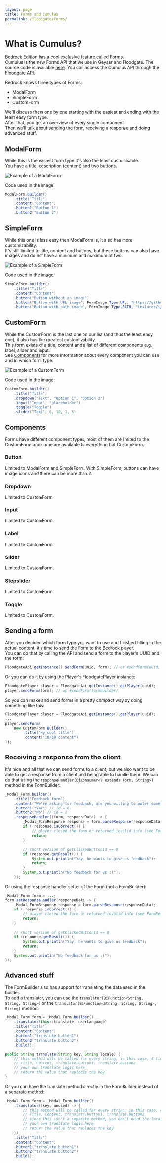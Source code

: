 ```yaml
---
layout: page
title: Forms and Cumulus
permalink: /floodgate/forms/
---
```


# What is Cumulus?

Bedrock Edition has a cool exclusive feature called Forms.<br>
Cumulus is the new Forms API that we use in Geyser and Floodgate. The source code is available [here](/floodgate/forms/).
You can access the Cumulus API through the [Floodgate API](/floodgate/api/).

Bedrock knows three types of Forms:
* ModalForm
* SimpleForm
* CustomForm

We'll discuss them one by one starting with the easiest and ending with the least easy form type.<br>
After that, you get an overview of every single component.<br>
Then we'll talk about sending the form, receiving a response and doing advanced stuff.<br>

## ModalForm

While this is the easiest form type it's also the least customisable.<br>
You have a title, description (content) and two buttons.

![Example of a ModalForm](https://i.imgur.com/kMpMgOh.png)

Code used in the image:

```java
ModalForm.builder()
    .title("Title")
    .content("Content")
    .button1("Button 1")
    .button2("Button 2")
```

## SimpleForm

While this one is less easy then ModalForm is, it also has more customizability.<br>
It's still limited to title, content and buttons, but these buttons can also have images and do not have a minimum and maximum of two.

![Example of a SimpleForm](https://i.imgur.com/3rj2OQ2.png)

Code used in the image:
```java
SimpleForm.builder()
    .title("Title")
    .content("Content")
    .button("Button without an image")
    .button("Button with URL image", FormImage.Type.URL, "https://github.com/GeyserMC.png?size=200")
    .button("Button with path image", FormImage.Type.PATH, "textures/i/glyph_world_template.png")
```

## CustomForm

While the CustomForm is the last one on our list (and thus the least easy one), it also has the greatest customizability.<br>
This form exists of a title, content and a list of different components e.g. label, slider and input.<br>
See [Components](#components) for more information about every component you can use and in which form type.

![Example of a CustomForm](https://i.imgur.com/zHgxELm.png)

Code used in the image:

```java
CustomForm.builder()
    .title("Title")
    .dropdown("Text", "Option 1", "Option 2")
    .input("Input", "placeholder")
    .toggle("Toggle")
    .slider("Text", 0, 10, 1, 5)
```

## Components

Forms have different component types, most of them are limited to the CustomForm and some are available to everything but CustomForm.

### Button
Limited to ModalForm and SimpleForm. With SimpleForm, buttons can have image icons and there can be more than 2.

### Dropdown
Limited to CustomForm

### Input
Limited to CustomForm.

### Label
Limited to CustomForm.

### Slider
Limited to CustomForm.

### Stepslider
Limited to CustomForm.

### Toggle
Limited to CustomForm.

## Sending a form

After you decided which form type you want to use and finished filling in the actual content, it's time to send the Form to the Bedrock player.<br>
You can do that by calling the API and send a form to the player's UUID and the form:
```java
FloodgateApi.getInstance().sendForm(uuid, form); // or #sendForm(uuid, formBuilder)
```
Or you can do it by using the Player's FloodgatePlayer instance:
```java
FloodgatePlayer player = FloodgateApi.getInstance().getPlayer(uuid);
player.sendForm(form); // or #sendForm(formBuilder)
```
So you can make and send forms in a pretty compact way by doing something like this:
```java
FloodgatePlayer player = FloodgateApi.getInstance().getPlayer(uuid);
...
player.sendForm(
    new CustomForm.Builder()
        .title("My cool title")
        .content("10/10 content")
));
```

## Receiving a response from the client

It's nice and all that we can send forms to a client, but we also want to be able to get a response from a client and  being able to handle them.<be>
We can do that using the `responseHandler(BiConsumer<? extends Form, String>)` method in the FormBuilder:
```java
_Modal_Form.builder()
    .title("Feedback form")
    .content("We're asking for feedback, are you willing to enter some feedback to improve our server?")
    .button1("Yes") // id = 0
    .button2("No") // id = 1
    .responseHandler((form, responseData) -> {
        _Modal_FormResponse response = form.parseResponse(responseData);
        if (!response.isCorrect()) {
            // player closed the form or returned invalid info (see FormResponse)
            return;
        }
        
        // short version of getClickedButtonId == 0
        if (response.getResult()) {
            System.out.println("Yay, he wants to give us feedback");
            return;
        }
        System.out.println("No feedback for us :(");
    });
```
Or using the response handler setter of the Form (not a FormBuilder):
```java
_Modal_Form form = ...;
form.setResponseHandler(responseData -> {
    _Modal_FormResponse response = form.parseResponse(responseData);
    if (!response.isCorrect()) {
        // player closed the form or returned invalid info (see FormResponse)
        return;
    }
        
    // short version of getClickedButtonId == 0
    if (response.getResult()) {
        System.out.println("Yay, he wants to give us feedback");
        return;
    }
    System.out.println("No feedback for us :(");
});
```

## Advanced stuff

The FormBuilder also has support for translating the data used in the builder.<br>
To add a translator, you can use the `translator(BiFunction<String, String, String>)` or the `translator(BiFunction<String, String, String>, String)` method:
```java
_Modal_Form form = _Modal_Form.builder()
    .translator(this::translate, userLanguage)
    .title("Title")
    .content("Content")
    .button1("translate.button1")
    .button2("translate.button2")
    .build();

public String translate(String key, String locale) {
    // this method will be called for every string, in this case, 4 times:
    // Title, Content, translate.button1, translate.button2
    // your own translate logic here
    // return the value that replaces the key
}
```
Or you can have the translate method directly in the FormBuilder instead of a separate method:
```java
_Modal_Form form = _Modal_Form.builder()
    .translator((key, unused) -> {
        // this method will be called for every string, in this case, 4 times:
        // Title, Content, translate.button1, translate.button2
        // since this isn't a separate method, you don't need the locale argument, so it's unused.
        // your own translate logic here
        // return the value that replaces the key
    })
    .title("Title")
    .content("Content")
    .button1("translate.button1")
    .button2("translate.button2")
    .build();
```
